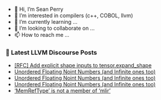 - 👋 Hi, I’m Sean Perry
- 👀 I’m interested in compilers (c++, COBOL, llvm)
- 🌱 I’m currently learning ...
- 💞️ I’m looking to collaborate on ...
- 📫 How to reach me ...

<!---
s66perry/s66perry is a ✨ special ✨ repository because its `README.md` (this file) appears on your GitHub profile.
You can click the Preview link to take a look at your changes.
--->
### 📕 Latest LLVM Discourse Posts

<!-- DISCOURSE-LLVM:START -->
- [[RFC] Add explicit shape inputs to tensor.expand_shape](https://discourse.llvm.org/t/rfc-add-explicit-shape-inputs-to-tensor-expand-shape/65952#post_5)
- [Unordered Floating Noint Numbers &lpar;and Infinite ones too&rpar;](https://discourse.llvm.org/t/unordered-floating-noint-numbers-and-infinite-ones-too/65961#post_3)
- [Unordered Floating Noint Numbers &lpar;and Infinite ones too&rpar;](https://discourse.llvm.org/t/unordered-floating-noint-numbers-and-infinite-ones-too/65961#post_2)
- [Unordered Floating Noint Numbers &lpar;and Infinite ones too&rpar;](https://discourse.llvm.org/t/unordered-floating-noint-numbers-and-infinite-ones-too/65961#post_1)
- [‘MemRefType’ is not a member of ‘mlir’](https://discourse.llvm.org/t/memreftype-is-not-a-member-of-mlir/65959#post_2)
<!-- DISCOURSE-LLVM:END -->
